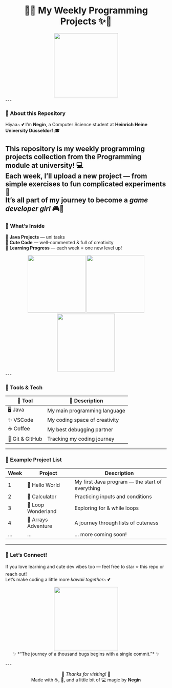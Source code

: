 <div align="center">

# 🌸✨ My Weekly Programming Projects ✨🌸  


<img src="https://media.tenor.com/dv6JvI8S_HIAAAAi/anya-forger-spy-x-family.gif" width="200"/>  

</div>
---

### 🎀 About this Repository
Hiyaa~ 💕 I’m **Negin**, a Computer Science student at **Heinrich Heine University Düsseldorf** 🎓  

This repository is my **weekly programming projects** collection from the **Programming** module at university! 💻  
Each week, I’ll upload a new project — from simple exercises to fun complicated experiments 🌸  
It’s all part of my journey to become a *game developer girl* 🎮💖  
---

### 🎀 What’s Inside

🍓 **Java Projects** — uni tasks  
🍓 **Cute Code** — well-commented & full of creativity  
🍓 **Learning Progress** — each week = one new level up!  

<div align="center">
<img src="https://media.tenor.com/Y8yTzM5eSgcAAAAM/anya-smirk.gif" width="180" />
<img src="https://media.tenor.com/hBcgkBGmW9QAAAAM/spy-x-family-anya.gif" width="180" />
<img src="https://media.tenor.com/2fYNECpi2zEAAAAM/anya-happy.gif" width="180" />
</div>
---

### 🎀 Tools & Tech

| 💫 Tool | 🌸 Description |
|----------|----------------|
| 🖥️ Java | My main programming language |
| ✨ VSCode | My coding space of creativity |
| ☕ Coffee | My best debugging partner |
| 🌷 Git & GitHub | Tracking my coding journey |
---

### 🎀 Example Project List

| Week | Project | Description |
|------|----------|-------------|
| 1 | 🌷 Hello World | My first Java program — the start of everything |
| 2 | 🍰 Calculator | Practicing inputs and conditions |
| 3 | 🐰 Loop Wonderland | Exploring for & while loops |
| 4 | 💎 Arrays Adventure | A journey through lists of cuteness |
| … | … | … more coming soon! |
---

### 🎀 Let’s Connect!
If you love learning and cute dev vibes too — feel free to star ⭐ this repo or reach out!  
Let’s make coding a little more *kawaii together~* 💕  

<p align="center">
  <img src="https://media.tenor.com/lrVss9UjPMoAAAAM/anya-forger-spy-x-family.gif" width="200">
  <br>
  ✨ *“The journey of a thousand bugs begins with a single commit.”* ✨
</p>
---

<div align="center">
  
💖 *Thanks for visiting!* 💖  
Made with ☕, 🌸, and a little bit of 💻 magic by **Negin**

</div>
